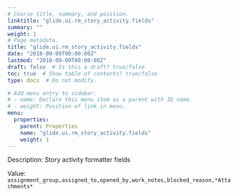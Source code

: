 ```yaml
---
# Course title, summary, and position.
linktitle: "glide.ui.rm_story_activity.fields"
summary: ""
weight: 1
# Page metadata.
title: "glide.ui.rm_story_activity.fields"
date: "2018-09-09T00:00:00Z"
lastmod: "2018-09-09T00:00:00Z"
draft: false  # Is this a draft? true/false
toc: true  # Show table of contents? true/false
type: docs  # Do not modify.

# Add menu entry to sidebar.
# - name: Declare this menu item as a parent with ID name.
# - weight: Position of link in menu.
menu:
  properties:
    parent: Properties
    name: "glide.ui.rm_story_activity.fields"
    weight: 1
---
```


Description: Story activity formatter fields


Value: `assignment_group,assigned_to,opened_by,work_notes,blocked_reason,*Attachments*`